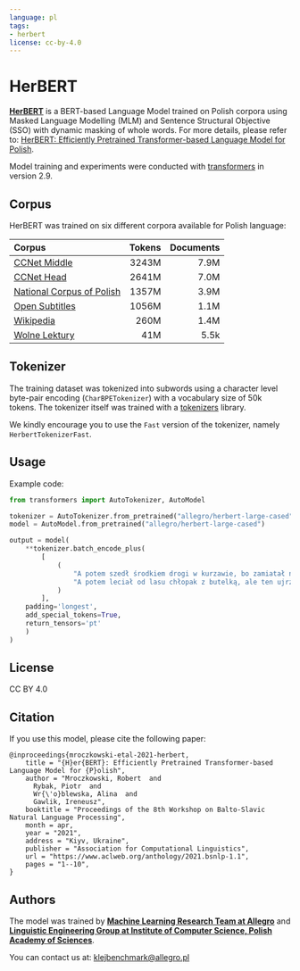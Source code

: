 ```yaml
---
language: pl
tags:
- herbert
license: cc-by-4.0
---
```


# HerBERT 
**[HerBERT](https://en.wikipedia.org/wiki/Zbigniew_Herbert)** is a BERT-based Language Model trained on Polish corpora
using Masked Language Modelling (MLM) and Sentence Structural Objective (SSO) with dynamic masking of whole words. For more details, please refer to: [HerBERT: Efficiently Pretrained Transformer-based Language Model for Polish](https://www.aclweb.org/anthology/2021.bsnlp-1.1/).

Model training and experiments were conducted with [transformers](https://github.com/huggingface/transformers) in version 2.9.

## Corpus
HerBERT was trained on six different corpora available for Polish language:

| Corpus | Tokens | Documents |
| :------ | ------: | ------: |
| [CCNet Middle](https://github.com/facebookresearch/cc_net) | 3243M  | 7.9M |
| [CCNet Head](https://github.com/facebookresearch/cc_net) | 2641M  | 7.0M |
| [National Corpus of Polish](http://nkjp.pl/index.php?page=14&lang=1)| 1357M  | 3.9M |
| [Open Subtitles](http://opus.nlpl.eu/OpenSubtitles-v2018.php) | 1056M  | 1.1M 
| [Wikipedia](https://dumps.wikimedia.org/) | 260M  | 1.4M |
| [Wolne Lektury](https://wolnelektury.pl/) | 41M  | 5.5k |

## Tokenizer
The training dataset was tokenized into subwords using a character level byte-pair encoding (``CharBPETokenizer``) with
a vocabulary size of 50k tokens. The tokenizer itself was trained with a [tokenizers](https://github.com/huggingface/tokenizers) library. 

We kindly encourage you to use the ``Fast`` version of the tokenizer, namely ``HerbertTokenizerFast``.

## Usage
Example code:
```python
from transformers import AutoTokenizer, AutoModel

tokenizer = AutoTokenizer.from_pretrained("allegro/herbert-large-cased")
model = AutoModel.from_pretrained("allegro/herbert-large-cased")

output = model(
    **tokenizer.batch_encode_plus(
        [
            (
                "A potem szedł środkiem drogi w kurzawie, bo zamiatał nogami, ślepy dziad prowadzony przez tłustego kundla na sznurku.",
                "A potem leciał od lasu chłopak z butelką, ale ten ujrzawszy księdza przy drodze okrążył go z dala i biegł na przełaj pól do karczmy."
            )
        ],
    padding='longest',
    add_special_tokens=True,
    return_tensors='pt'
    )
)
```

## License
CC BY 4.0

## Citation
If you use this model, please cite the following paper:
```
@inproceedings{mroczkowski-etal-2021-herbert,
    title = "{H}er{BERT}: Efficiently Pretrained Transformer-based Language Model for {P}olish",
    author = "Mroczkowski, Robert  and
      Rybak, Piotr  and
      Wr{\'o}blewska, Alina  and
      Gawlik, Ireneusz",
    booktitle = "Proceedings of the 8th Workshop on Balto-Slavic Natural Language Processing",
    month = apr,
    year = "2021",
    address = "Kiyv, Ukraine",
    publisher = "Association for Computational Linguistics",
    url = "https://www.aclweb.org/anthology/2021.bsnlp-1.1",
    pages = "1--10",
}
```

## Authors
The model was trained by [**Machine Learning Research Team at Allegro**](https://ml.allegro.tech/) and [**Linguistic Engineering Group at Institute of Computer Science, Polish Academy of Sciences**](http://zil.ipipan.waw.pl/).

You can contact us at: <a href="mailto:klejbenchmark@allegro.pl">klejbenchmark@allegro.pl</a>